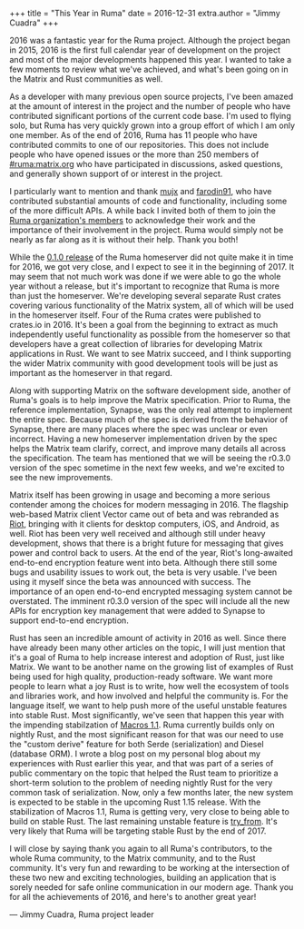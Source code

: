 +++
title = "This Year in Ruma"
date = 2016-12-31
extra.author = "Jimmy Cuadra"
+++

2016 was a fantastic year for the Ruma project.
Although the project began in 2015, 2016 is the first full calendar year of development on the project and most of the major developments happened this year.
I wanted to take a few moments to review what we've achieved, and what's been going on in the Matrix and Rust communities as well.

As a developer with many previous open source projects, I've been amazed at the amount of interest in the project and the number of people who have contributed significant portions of the current code base.
I'm used to flying solo, but Ruma has very quickly grown into a group effort of which I am only one member.
As of the end of 2016, Ruma has 11 people who have contributed commits to one of our repositories.
This does not include people who have opened issues or the more than 250 members of [#ruma:matrix.org](https://matrix.to/#/#ruma:matrix.org) who have participated in discussions, asked questions, and generally shown support of or interest in the project.

I particularly want to mention and thank [mujx](https://github.com/mujx) and [farodin91](https://github.com/farodin91), who have contributed substantial amounts of code and functionality, including some of the more difficult APIs.
A while back I invited both of them to join the [Ruma organization's members](https://github.com/orgs/ruma/people) to acknowledge their work and the importance of their involvement in the project.
Ruma would simply not be nearly as far along as it is without their help.
Thank you both!

While the [0.1.0 release](https://github.com/ruma/ruma/milestone/1) of the Ruma homeserver did not quite make it in time for 2016, we got very close, and I expect to see it in the beginning of 2017.
It may seem that not much work was done if we were able to go the whole year without a release, but it's important to recognize that Ruma is more than just the homeserver.
We're developing several separate Rust crates covering various functionality of the Matrix system, all of which will be used in the homeserver itself.
Four of the Ruma crates were published to crates.io in 2016.
It's been a goal from the beginning to extract as much independently useful functionality as possible from the homeserver so that developers have a great collection of libraries for developing Matrix applications in Rust.
We want to see Matrix succeed, and I think supporting the wider Matrix community with good development tools will be just as important as the homeserver in that regard.

Along with supporting Matrix on the software development side, another of Ruma's goals is to help improve the Matrix specification.
Prior to Ruma, the reference implementation, Synapse, was the only real attempt to implement the entire spec.
Because much of the spec is derived from the behavior of Synapse, there are many places where the spec was unclear or even incorrect.
Having a new homeserver implementation driven by the spec helps the Matrix team clarify, correct, and improve many details all across the specification.
The team has mentioned that we will be seeing the r0.3.0 version of the spec sometime in the next few weeks, and we're excited to see the new improvements.

Matrix itself has been growing in usage and becoming a more serious contender among the choices for modern messaging in 2016.
The flagship web-based Matrix client Vector came out of beta and was rebranded as [Riot](https://riot.im/), bringing with it clients for desktop computers, iOS, and Android, as well.
Riot has been very well received and although still under heavy development, shows that there is a bright future for messaging that gives power and control back to users.
At the end of the year, Riot's long-awaited end-to-end encryption feature went into beta.
Although there still some bugs and usability issues to work out, the beta is very usable.
I've been using it myself since the beta was announced with success.
The importance of an open end-to-end encrypted messaging system cannot be overstated.
The imminent r0.3.0 version of the spec will include all the new APIs for encryption key management that were added to Synapse to support end-to-end encryption.

Rust has seen an incredible amount of activity in 2016 as well.
Since there have already been many other articles on the topic, I will just mention that it's a goal of Ruma to help increase interest and adoption of Rust, just like Matrix.
We want to be another name on the growing list of examples of Rust being used for high quality, production-ready software.
We want more people to learn what a joy Rust is to write, how well the ecosystem of tools and libraries work, and how involved and helpful the community is.
For the language itself, we want to help push more of the useful unstable features into stable Rust.
Most significantly, we've seen that happen this year with the impending stabilzation of [Macros 1.1](https://github.com/rust-lang/rfcs/pull/1681).
Ruma currently builds only on nightly Rust, and the most significant reason for that was our need to use the "custom derive" feature for both Serde (serialization) and Diesel (database ORM).
I wrote a blog post on my personal blog about my experiences with Rust earlier this year, and that was part of a series of public commentary on the topic that helped the Rust team to prioritize a short-term solution to the problem of needing nightly Rust for the very common task of serialization.
Now, only a few months later, the new system is expected to be stable in the upcoming Rust 1.15 release.
With the stabilization of Macros 1.1, Ruma is getting very, very close to being able to build on stable Rust.
The last remaining unstable feature is [try_from](https://github.com/rust-lang/rfcs/pull/1542).
It's very likely that Ruma will be targeting stable Rust by the end of 2017.

I will close by saying thank you again to all Ruma's contributors, to the whole Ruma community, to the Matrix community, and to the Rust community.
It's very fun and rewarding to be working at the intersection of these two new and exciting technologies, building an application that is sorely needed for safe online communication in our modern age.
Thank you for all the achievements of 2016, and here's to another great year!

&mdash; Jimmy Cuadra, Ruma project leader
